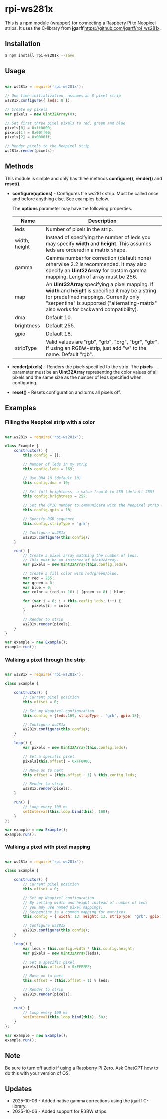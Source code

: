 # rpi-ws281x

This is a npm module (wrapper) for connecting a Raspbery Pi to Neopixel strips. It uses the C-library from **jgarff** https://github.com/jgarff/rpi_ws281x.

## Installation

```bash
$ npm install rpi-ws281x --save
```

## Usage

```javascript

var ws281x = require('rpi-ws281x');

// One time initialization, assumes an 8 pixel strip
ws281x.configure({ leds: 8 });

// Create my pixels
var pixels = new Uint32Array(8);

// Set first three pixel pixels to red, green and blue
pixels[0] = 0xff0000;
pixels[1] = 0x00ff00;
pixels[2] = 0x0000ff;

// Render pixels to the Neopixel strip
ws281x.render(pixels);

```

## Methods

This module is simple and only has three methods **configure()**, **render()** and **reset()**.

- **configure(options)** - Configures the ws281x strip. Must be called once and before anything else. See examples below.

     The **options** parameter may have the following properties.

     | Name          | Description                                                  |
     | ------------- | ------------------------------------------------------------ |
     | leds          | Number of pixels in the strip.                               |
     | width, height | Instead of specifying the number of leds you may specify **width** and **height**. This assumes leds are ordered in a matrix shape. |
     | gamma         | Gamma number for correction (default none) otherwise 2.2 is recommended. It may also specify an **Uint32Array** for custom gamma mapping. Length of array must be 256. |
     | map           | An **UInt32Array** specifying a pixel mapping. If **width** and **height** is specified it may be a string for predefined mappings. Currently only "serpentine" is supported ("alternating-matrix" also works for backward compatibility). |
     | dma           | Default 10.                                                  |
     | brightness    | Default 255.                                                 |
     | gpio          | Default 18.                                                  |
     | stripType     | Valid values are "rgb", "grb", "brg", "bgr", "gbr". If using an RGBW-strip, just add "w" to the name. Default "rgb". |

- **render(pixels)** - Renders the pixels specified to the strip. The **pixels** parameter must be an **Uint32Array** representing the color values of all pixels and the same size as the number of leds specified when configuring.
- **reset()** - Resets configuration and turns all pixels off.

## Examples

### Filling the Neopixel strip with a color

```javascript

var ws281x = require('rpi-ws281x');

class Example {
	constructor() {
		this.config = {};

		// Number of leds in my strip
		this.config.leds = 169;

		// Use DMA 10 (default 10)
		this.config.dma = 10;

		// Set full brightness, a value from 0 to 255 (default 255)
		this.config.brightness = 255;

		// Set the GPIO number to communicate with the Neopixel strip (default 18)
		this.config.gpio = 18;

		// Specify RGB sequence
		this.config.stripType = 'grb';

		// Configure ws281x
		ws281x.configure(this.config);
	}

	run() {
		// Create a pixel array matching the number of leds.
		// This must be an instance of Uint32Array.
		var pixels = new Uint32Array(this.config.leds);

		// Create a fill color with red/green/blue.
		var red = 255;
		var green = 0;
		var blue = 0;
		var color = (red << 16) | (green << 8) | blue;

		for (var i = 0; i < this.config.leds; i++) {
			pixels[i] = color;
		}

		// Render to strip
		ws281x.render(pixels);
	}
}

var example = new Example();
example.run();

```

### Walking a pixel through the strip

```javascript

var ws281x = require('rpi-ws281x');

class Example {

    constructor() {
        // Current pixel position
        this.offset = 0;

        // Set my Neopixel configuration
        this.config = {leds:169, stripType : 'grb', gpio:18};

        // Configure ws281x
        ws281x.configure(this.config);
    }

    loop() {
        var pixels = new Uint32Array(this.config.leds);

        // Set a specific pixel
        pixels[this.offset] = 0xFF0000;

        // Move on to next
        this.offset = (this.offset + 1) % this.config.leds;

        // Render to strip
        ws281x.render(pixels);
    }

    run() {
        // Loop every 100 ms
        setInterval(this.loop.bind(this), 100);
    }
};

var example = new Example();
example.run();
```

### Walking a pixel with pixel mapping

```javascript

var ws281x = require('rpi-ws281x');

class Example {

    constructor() {
        // Current pixel position
        this.offset = 0;

        // Set my Neopixel configuration
        // By setting width and height instead of number of leds
        // you may use named pixel mappings.
        // Serpentine is a common mapping for matrixes.
        this.config = { width: 13, height: 13, stripType: 'grb', gpio: 18, dma: 10, map: 'serpentine' };

        // Configure ws281x
        ws281x.configure(this.config);
    }

    loop() {
        var leds = this.config.width * this.config.height;
        var pixels = new Uint32Array(leds);

        // Set a specific pixel
        pixels[this.offset] = 0xFFFFFF;

        // Move on to next
        this.offset = (this.offset + 1) % leds;

        // Render to strip
        ws281x.render(pixels);
    }

    run() {
        // Loop every 100 ms
        setInterval(this.loop.bind(this), 50);
    }
};

var example = new Example();
example.run();
```

## Note

Be sure to turn off audio if using a Raspberry Pi Zero. Ask ChatGPT how to do this with your version of OS.



## Updates

- 2025-10-06 - Added native gamma corrections using the jgarff C-library. 
- 2025-10-06 - Added support for RGBW strips.

